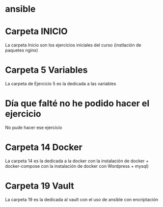 # ansible
# Carpeta  INICIO
La carpeta Inicio son los ejercicios iniciales del curso (instlación de paquetes nginx)
# Carpeta 5 Variables
La carpeta de Ejercicio 5 es la dedicada a las variables
# Día que falté no he podido hacer el ejercicio
No pude hacer ese ejercicio
# Carpeta 14 Docker
La carpeta 14 es la dedicada a la docker con la instalación de docker + docker-compose con la instalación de docker con Wordpress + mysql)
# Carpeta 19 Vault
La carpeta 19 es la dedicada al vault con el uso de ansible con encriptación